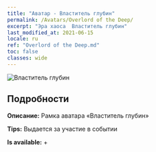 ```yaml
---
title: "Аватар - Властитель глубин"
permalink: /Avatars/Overlord of the Deep/
excerpt: "Эра хаоса  Властитель глубин"
last_modified_at: 2021-06-15
locale: ru
ref: "Overlord of the Deep.md"
toc: false
classes: wide
---
```

 ![Властитель глубин](/images/a/avatarFrame_81.png)

## Подробности

 **Описание:** Рамка аватара «Властитель глубин» 

 **Tips:** Выдается за участие в событии 

 **Is available:**  + 

